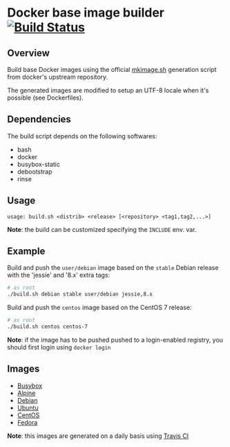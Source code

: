 # Docker base image builder [![Build Status](https://secure.travis-ci.org/olbat/docker-base-images.png?branch=master)](https://travis-ci.org/olbat/docker-base-images)


## Overview
Build base Docker  images using the official [mkimage.sh](https://github.com/docker/docker/blob/master/contrib/mkimage.sh) generation script from docker's upstream repository.

The generated images are modified to setup an UTF-8 locale when it's possible
(see Dockerfiles).


## Dependencies
The build script depends on the following softwares:
* bash
* docker
* busybox-static
* debootstrap
* rinse


## Usage
```
usage: build.sh <distrib> <release> [<repository> <tag1,tag2,...>]

```
__Note__: the build can be customized specifying the `INCLUDE` env. var.


## Example
Build and push the `user/debian` image based on the `stable` Debian release with the 'jessie' and '8.x' extra tags:

```bash
# as root
./build.sh debian stable user/debian jessie,8.x
```

Build and push the `centos` image based on the CentOS 7 release:

```bash
# as root
./build.sh centos centos-7
```

__Note__: if the image has to be pushed pushed to a login-enabled registry, you should first login using `docker login`


## Images
- [Busybox](https://hub.docker.com/r/olbat/busybox)
- [Alpine](https://hub.docker.com/r/olbat/alpine)
- [Debian](https://hub.docker.com/r/olbat/debian)
- [Ubuntu](https://hub.docker.com/r/olbat/ubuntu)
- [CentOS](https://hub.docker.com/r/olbat/centos)
- [Fedora](https://hub.docker.com/r/olbat/fedora)

__Note__: this images are generated on a daily basis using [Travis CI](https://travis-ci.org/olbat/docker-base-images)
